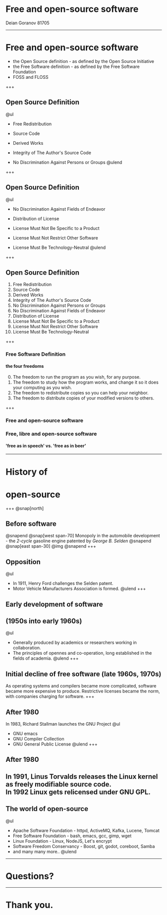 # Free and open-source software
Deian Goranov 81705

---

# Free and open-source software

- the Open Source definition - as defined by the Open Source Initiative
- the Free Software definition - as defined by the Free Software Foundation
- FOSS and FLOSS

+++
## Open Source Definition

@ul
- Free Redistribution

- Source Code

- Derived Works

- Integrity of The Author's Source Code

- No Discrimination Against Persons or Groups
@ulend

+++
## Open Source Definition

@ul
- No Discrimination Against Fields of Endeavor

- Distribution of License

- License Must Not Be Specific to a Product

- License Must Not Restrict Other Software

- License Must Be Technology-Neutral
@ulend

+++
## Open Source Definition

1. Free Redistribution
2. Source Code
3. Derived Works
4. Integrity of The Author's Source Code
5. No Discrimination Against Persons or Groups
6. No Discrimination Against Fields of Endeavor
7. Distribution of License
8. License Must Not Be Specific to a Product
9. License Must Not Restrict Other Software
10. License Must Be Technology-Neutral

+++
### Free Software Definition
#### the four freedoms
<ol start="0">
<li class="fragment">The freedom to run the program as you wish, for any purpose.</li>
<li class="fragment">The freedom to study how the program works, and change it so it does your computing as you wish.</li>
<li class="fragment">The freedom to redistribute copies so you can help your neighbor.</li>
<li class="fragment">The freedom to distribute copies of your modified versions to others.</li>
</ol>

+++
### Free and open-source software
### Free, libre and open-source software
#### 'free as in speech' vs. 'free as in beer'

---
# History of
# open-source
+++
@snap[north]
## Before software
@snapend
@snap[west span-70]
Monopoly in the automobile development - the _2-cycle_ gasoline engine patented by *George B. Selden*
@snapend
@snap[east span-30]
@img[](assets/img/GeorgeSelden.jpg)
@snapend
+++
## Opposition
@ul[](false)
- In 1911, Henry Ford challenges the Selden patent.
- Motor Vehicle Manufacturers Association is formed.
@ulend
+++
## Early development of software
## (1950s into early 1960s)
@ul[](false)
- Generally produced by academics or researchers working in collaboration.
- The principles of opennes and co-operation, long established in the fields of academia.
@ulend
+++
## Initial decline of free software (late 1960s, 1970s)
As operating systems and compilers became more complicated, software became more expensive to produce.
Restrictive licenses became the norm, with companies charging for software.
+++
## After 1980
In 1983, Richard Stallman launches the GNU Project
@ul
- GNU emacs
- GNU Compiler Collection
- GNU General Public License
@ulend
+++
## After 1980
In 1991, Linus Torvalds releases the Linux kernel as freely modifiable source code.
<br />
In 1992 Linux gets relicensed under GNU GPL.
---
## The world of open-source
@ul[](false)
- Apache Software Foundation - httpd, ActiveMQ, Kafka, Lucene, Tomcat
- Free Software Foundation - bash, emacs, gcc, gimp, wget
- Linux Foundation - Linux, NodeJS, Let's encrypt
- Software Freedom Conservancy - Boost, git, godot, coreboot, Samba
- and many many more..
@ulend
---
# Questions?
---
# Thank you.
